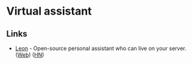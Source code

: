 # Virtual assistant

## Links

- [Leon](https://github.com/leon-ai/leon) - Open-source personal assistant who can live on your server. ([Web](https://getleon.ai/)) ([HN](https://news.ycombinator.com/item?id=32714381))

